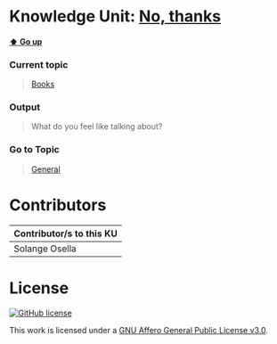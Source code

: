 # Knowledge Unit: [No, thanks](../../knowledge_units/books/no-thanks.md)

#### [:arrow_up: Go up](../../topics/books.md)
### Current topic
> [Books](../../topics/books.md)
### Output
> What do you feel like talking about?
### Go to Topic
> [General](../../topics/general.md)


# Contributors

| Contributor/s to this KU |
| - | 
| Solange Osella |

# License
[![GitHub license](https://img.shields.io/github/license/inbrainz/cerebro)](https://github.com/inbrainz/cerebro/blob/master/LICENSE)

This work is licensed under a [GNU Affero General Public License v3.0](https://www.gnu.org/licenses/agpl-3.0.txt).